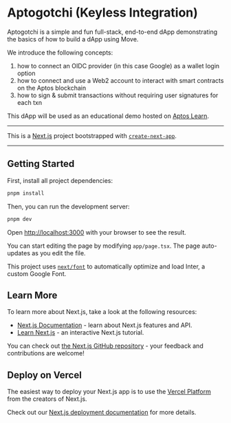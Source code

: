 # Aptogotchi (Keyless Integration)
Aptogotchi is a simple and fun full-stack, end-to-end dApp demonstrating the basics of how to build a dApp using Move.

We introduce the following concepts:
1. how to connect an OIDC provider (in this case Google) as a wallet login option
2. how to connect and use a Web2 account to interact with smart contracts on the Aptos blockchain
3. how to sign & submit transactions without requiring user signatures for each txn

This dApp will be used as an educational demo hosted on [Aptos Learn](https://learn.aptoslabs.com/).

---

This is a [Next.js](https://nextjs.org/) project bootstrapped with [`create-next-app`](https://github.com/vercel/next.js/tree/canary/packages/create-next-app).

---

## Getting Started

First, install all project dependencies:

```bash
pnpm install
```

Then, you can run the development server:

```bash
pnpm dev
```

Open [http://localhost:3000](http://localhost:3000) with your browser to see the result.

You can start editing the page by modifying `app/page.tsx`. The page auto-updates as you edit the file.

This project uses [`next/font`](https://nextjs.org/docs/basic-features/font-optimization) to automatically optimize and load Inter, a custom Google Font.

## Learn More

To learn more about Next.js, take a look at the following resources:

- [Next.js Documentation](https://nextjs.org/docs) - learn about Next.js features and API.
- [Learn Next.js](https://nextjs.org/learn) - an interactive Next.js tutorial.

You can check out [the Next.js GitHub repository](https://github.com/vercel/next.js/) - your feedback and contributions are welcome!

## Deploy on Vercel

The easiest way to deploy your Next.js app is to use the [Vercel Platform](https://vercel.com/new?utm_medium=default-template&filter=next.js&utm_source=create-next-app&utm_campaign=create-next-app-readme) from the creators of Next.js.

Check out our [Next.js deployment documentation](https://nextjs.org/docs/deployment) for more details.
